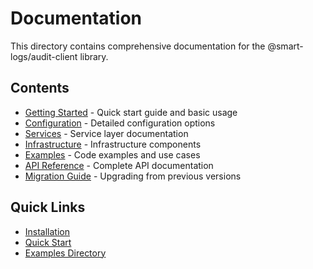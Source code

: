 # Documentation

This directory contains comprehensive documentation for the @smart-logs/audit-client library.

## Contents

- [Getting Started](./getting-started.md) - Quick start guide and basic usage
- [Configuration](./configuration.md) - Detailed configuration options
- [Services](./services.md) - Service layer documentation
- [Infrastructure](./infrastructure.md) - Infrastructure components
- [Examples](./examples.md) - Code examples and use cases
- [API Reference](./api-reference.md) - Complete API documentation
- [Migration Guide](./migration-guide.md) - Upgrading from previous versions

## Quick Links

- [Installation](../README.md#installation)
- [Quick Start](../README.md#quick-start)
- [Examples Directory](../src/examples/)

